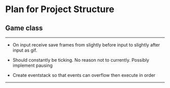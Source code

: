 # Plan for Project Structure

## Game class

---

- On input receive save frames from slightly before input to slightly after input as gif.

- Should constantly be ticking. No reason not to currently. Possibly implement pausing

- Create eventstack so that events can overflow then execute in order

---
